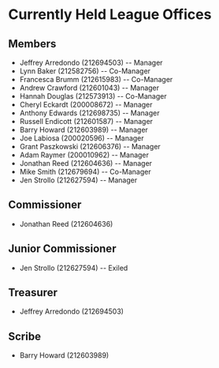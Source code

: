 # Currently Held League Offices

## Members

* Jeffrey Arredondo (212694503) --  Manager
* Lynn Baker (212582756) --  Co-Manager
* Francesca Brumm (212615983) --  Co-Manager
* Andrew Crawford (212601043) --  Manager
* Hannah Douglas (212573913) --  Co-Manager
* Cheryl Eckardt (200008672) --  Manager
* Anthony Edwards (212698735) --  Manager
* Russell Endicott (212601587) --  Manager
* Barry Howard (212603989) --  Manager
* Joe Labiosa (200020596) --  Manager
* Grant Paszkowski (212606376) --  Manager
* Adam Raymer (200010962) --  Manager
* Jonathan Reed (212604636) --  Manager
* Mike Smith (212679694) --  Co-Manager
* Jen Strollo (212627594) --  Manager

## Commissioner

* Jonathan Reed (212604636)

## Junior Commissioner

* Jen Strollo (212627594) -- Exiled

## Treasurer

* Jeffrey Arredondo (212694503)

## Scribe

* Barry Howard (212603989)
